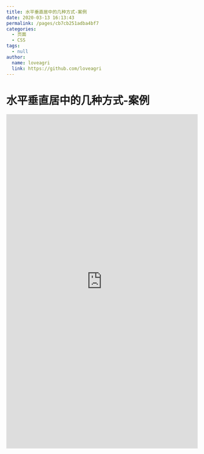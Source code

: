 ```yaml
---
title: 水平垂直居中的几种方式-案例
date: 2020-03-13 16:13:43
permalink: /pages/cb7cb251adba4bf7
categories: 
  - 页面
  - CSS
tags: 
  - null
author: 
  name: loveagri
  link: https://github.com/loveagri
---
```

# 水平垂直居中的几种方式-案例

<iframe height="880" style="width: 100%;" scrolling="no" title="水平垂直居中的几种方式" src="https://codepen.io/loveagri/embed/poJLeYv?height=880&theme-id=light&default-tab=result" frameborder="no" allowtransparency="true" allowfullscreen="true">
  See the Pen <a href='https://codepen.io/loveagri/pen/poJLeYv'>水平垂直居中的几种方式</a> by loveagri
  (<a href='https://codepen.io/loveagri'>@loveagri</a>) on <a href='https://codepen.io'>CodePen</a>.
</iframe>

